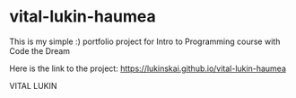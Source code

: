 # vital-lukin-haumea
This is my simple :) portfolio project for Intro to Programming course with Code the Dream

Here is the link to the project: https://lukinskai.github.io/vital-lukin-haumea


VITAL LUKIN

